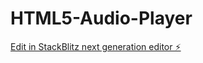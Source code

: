# HTML5-Audio-Player

[Edit in StackBlitz next generation editor ⚡️](https://stackblitz.com/~/github.com/acousticseagull/HTML5-Audio-Player)